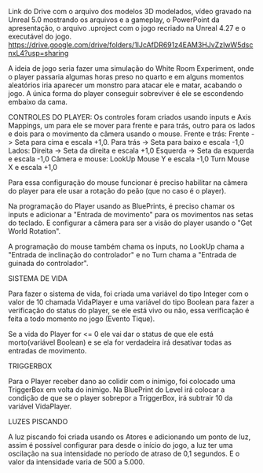Link do Drive com o arquivo dos modelos 3D modelados, vídeo gravado na Unreal 5.0 mostrando os arquivos e a gameplay, o PowerPoint da apresentação, o arquivo .uproject com o jogo recriado na Unreal 4.27 e o executável do jogo.
https://drive.google.com/drive/folders/1lJcAfDR691z4EAM3HJvZzIwW5dscnxL4?usp=sharing

A ideia de jogo seria fazer uma simulação do White Room Experiment, onde o player passaria algumas horas preso no quarto e em alguns momentos aleatórios iria aparecer um monstro para atacar ele e matar, acabando o jogo. A única forma do player conseguir sobreviver é ele se escondendo embaixo da cama.

CONTROLES DO PLAYER:
Os controles foram criados usando inputs e Axis Mappings, um para ele se mover para frente e para trás, outro para os lados e dois para o movimento da câmera usando o mouse.
Frente e trás:
Frente -> Seta para cima e escala +1,0. 
Para trás -> Seta para baixo e escala -1,0
Lados:
Direita -> Seta da direita e escala +1,0
Esquerda -> Seta da esquerda e escala -1,0
Câmera e mouse:
LookUp
Mouse Y e escala -1,0
Turn
Mouse X e escala +1,0

Para essa configuração do mouse funcionar é preciso habilitar na câmera do player para ele usar a rotação do peão (que no caso é o player).

Na programação do Player usando as BluePrints, é preciso chamar os inputs e adicionar a "Entrada de movimento" para os movimentos nas setas do teclado. E configurar a câmera para ser a visão do player usando o "Get World Rotation".

A programação do mouse também chama os inputs, no LookUp chama a "Entrada de inclinação do controlador" e no Turn chama a "Entrada de guinada do controlador".

SISTEMA DE VIDA

Para fazer o sistema de vida, foi criada uma variável do tipo Integer com o valor de 10 chamada VidaPlayer e uma variável do tipo Boolean para fazer a verificação do status do player, se ele está vivo ou não, essa verificação é feita a todo momento no jogo (Evento Tique).

Se a vida do Player for <= 0 ele vai dar o status de que ele está morto(variável Boolean) e se ela for verdadeira irá desativar todas as entradas de movimento.

TRIGGERBOX

Para o Player receber dano ao colidir com o inimigo, foi colocado uma TriggerBox em volta do inimigo. Na BluePrint do Level irá colocar a condição de que se o player sobrepor a TriggerBox, irá subtrair 10 da variável VidaPlayer.

LUZES PISCANDO

A luz piscando foi criada usando os Atores e adicionando um ponto de luz, assim é possível configurar para desde o início do jogo, a luz ter uma oscilação na sua intensidade no período de atraso de 0,1 segundos. E o valor da intensidade varia de 500 a 5.000. 
